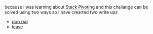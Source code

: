 because i was learning about [Stack Pivoting](https://ir0nstone.gitbook.io/notes/binexp/stack/stack-pivoting) and this challange can be solved using two ways so i have crearted two write ups


- [pop rsp](./pop_rsp/Readme.md)
- [leave](./leave/Readme.md)